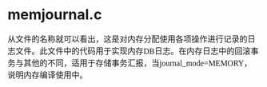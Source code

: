 # memjournal.c
<font face="微软雅黑" size="3px">

从文件的名称就可以看出，这是对内存分配使用各项操作进行记录的日志文件。此文件中的代码用于实现内存DB日志。在内存日志中的回滚事务与其他的不同，适用于存储事务汇报，当journal_mode=MEMORY，说明内存编译使用中。
